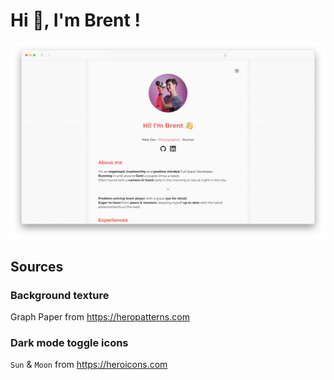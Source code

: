 # Hi 👋, I'm Brent !

<img src="assets/screenshot.png" alt="A screenshot of the Roycuotes website" />

## Sources

### Background texture

Graph Paper from https://heropatterns.com

### Dark mode toggle icons

`Sun` & `Moon` from https://heroicons.com
